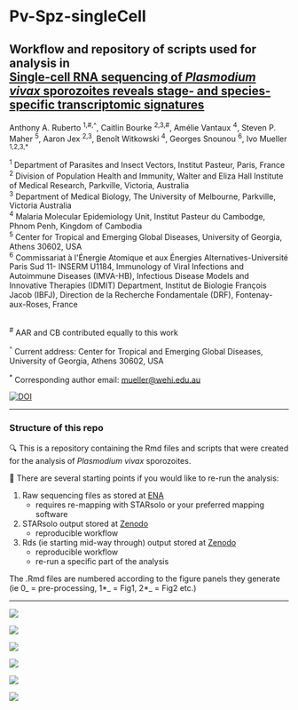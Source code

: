 # Pv-Spz-singleCell

## Workflow and repository of scripts used for analysis in <br> [Single-cell RNA sequencing of <i>Plasmodium vivax</i> sporozoites reveals stage- and species-specific transcriptomic signatures]()

Anthony A. Ruberto <sup>1,\#,\^</sup>, Caitlin Bourke <sup>2,3,#</sup>, Amélie Vantaux <sup>4</sup>, Steven P. Maher <sup>5</sup>, Aaron Jex <sup>2,3</sup>, Benoît Witkowski <sup>4</sup>, Georges Snounou <sup>6</sup>, Ivo Mueller <sup>1,2,3,*</sup> 

<sup>1</sup> Department of Parasites and Insect Vectors, Institut Pasteur, Paris, France <br>
<sup>2</sup> Division of Population Health and Immunity, Walter and Eliza Hall Institute of Medical Research, Parkville, Victoria, Australia<br>
<sup>3</sup> Department of Medical Biology, The University of Melbourne, Parkville, Victoria Australia<br>
<sup>4</sup> Malaria Molecular Epidemiology Unit, Institut Pasteur du Cambodge, Phnom Penh, Kingdom of Cambodia<br>
<sup>5</sup> Center for Tropical and Emerging Global Diseases, University of Georgia, Athens 30602, USA<br>
<sup>6</sup> Commissariat à l'Énergie Atomique et aux Énergies Alternatives-Université Paris Sud 11- INSERM U1184, Immunology of Viral Infections and Autoimmune Diseases (IMVA-HB), Infectious Disease Models and Innovative Therapies (IDMIT) Department, Institut de Biologie François Jacob (IBFJ), Direction de la Recherche Fondamentale (DRF), Fontenay-aux-Roses, France<br>
<br>

<sup>#</sup> AAR and CB contributed equally to this work

<sup>^</sup> Current address: Center for Tropical and Emerging Global Diseases, University of Georgia, Athens 30602, USA

<sup>*</sup> Corresponding author email: mueller@wehi.edu.au

[![DOI](https://img.shields.io/badge/DOI-10.1101%2F2021.11.24.469176-blue)](https://doi.org/10.1101/2021.11.24.469176)

***
### Structure of this repo

🔍 This is a repository containing the Rmd files and scripts that were created for the analysis of <i> Plasmodium vivax </i> sporozoites.

🔑 There are several starting points if you would like to re-run the analysis:
1. Raw sequencing files as stored at [ENA](https://www.ebi.ac.uk/ena/browser/text-search?query=PRJEB42435)
    - requires re-mapping with STARsolo or your preferred mapping software
2. STARsolo output stored at [Zenodo](10.5281/zenodo.6474355)
    - reproducible workflow
3. Rds (ie starting mid-way through) output stored at [Zenodo](10.5281/zenodo.6474355)
    - reproducible workflow
    - re-run a specific part of the analysis
  
The .Rmd files are numbered according to the figure panels they generate (ie 0_ = pre-processing, 1*_ = Fig1, 2*_ = Fig2 etc.)
  

***
    
![](https://www.biorxiv.org/content/biorxiv/early/2021/11/24/2021.11.24.469176/F1.large.jpg?width=800&height=600&carousel=1)

![](https://www.biorxiv.org/content/biorxiv/early/2021/11/24/2021.11.24.469176/F2.large.jpg?width=800&height=600&carousel=1)
    
![](https://www.biorxiv.org/content/biorxiv/early/2021/11/24/2021.11.24.469176/F3.large.jpg?width=800&height=600&carousel=1)
    
![](https://www.biorxiv.org/content/biorxiv/early/2021/11/24/2021.11.24.469176/F4.large.jpg?width=800&height=600&carousel=1)
    
![](https://www.biorxiv.org/content/biorxiv/early/2021/11/24/2021.11.24.469176/F5.large.jpg?width=800&height=600&carousel=1)

![](https://www.biorxiv.org/content/biorxiv/early/2021/11/24/2021.11.24.469176/F6.large.jpg?width=800&height=600&carousel=1)
